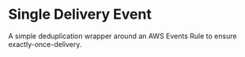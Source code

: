 # Single Delivery Event
A simple deduplication wrapper around an AWS Events Rule to ensure exactly-once-delivery.